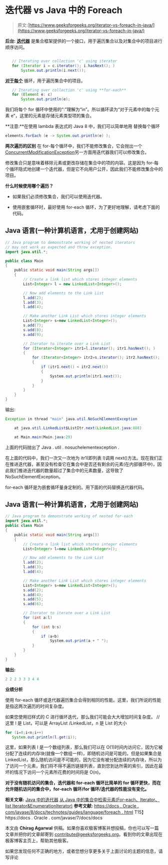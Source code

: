 # 迭代器 vs Java 中的 Foreach

> 原文:[https://www.geeksforgeeks.org/iterator-vs-foreach-in-java/](https://www.geeksforgeeks.org/iterator-vs-foreach-in-java/)

**后台:**
[**迭代器**](http://geeksquiz.com/how-to-use-iterator-in-java/) 是集合框架提供的一个接口，用于遍历集合以及对集合中的项目进行顺序访问。

```java

   // Iterating over collection 'c' using iterator
   for (Iterator i = c.iterator(); i.hasNext(); ) 
       System.out.println(i.next());
```

[**对于每个**](https://www.geeksforgeeks.org/for-each-loop-in-java/) 循环，用于遍历集合中的项目。

```java
   // Iterating over collection 'c' using **for-each** 
   for (Element e: c)
       System.out.println(e);
```

我们将每个 for 循环中使用的“:”理解为“in”。所以循环读为“对于元素中的每个元素 e”，这里的元素是存储元素类型项的集合。

**注意:**在使用 lambda 表达式的 Java 8 中，我们可以简单地用
替换每个循环

```java
elements.forEach (e -> System.out.println(e) );
```

**两次遍历的区别**
在 for-每个循环中，我们不能修改集合，它会抛出一个[ConcurrentModificationException](https://docs.oracle.com/javase/7/docs/api/java/util/ConcurrentModificationException.html)另一方面用迭代器我们可以修改集合。

修改集合只是意味着移除元素或更改存储在集合中的项的内容。这是因为 for-每个循环隐式地创建一个迭代器，但是它不向用户公开，因此我们不能修改集合中的项目。

**什么时候使用哪个遍历？**

*   如果我们必须修改集合，我们可以使用迭代器。

*   使用嵌套循环时，最好使用 for-each 循环，为了更好地理解，请考虑下面的代码。

## Java 语言(一种计算机语言，尤用于创建网站)

```java
// Java program to demonstrate working of nested iterators
// may not work as expected and throw exception.
import java.util.*;

public class Main
{
    public static void main(String args[])
    {
        // Create a link list which stores integer elements
        List<Integer> l = new LinkedList<Integer>();

        // Now add elements to the Link List
        l.add(2);
        l.add(3);
        l.add(4);

        // Make another Link List which stores integer elements
        List<Integer> s=new LinkedList<Integer>();
        s.add(7);
        s.add(8);
        s.add(9);

        // Iterator to iterate over a Link List
        for (Iterator<Integer> itr1=l.iterator(); itr1.hasNext(); )
        {
            for (Iterator<Integer> itr2=s.iterator(); itr2.hasNext(); )
            {
                if (itr1.next() < itr2.next())
                {
                    System.out.println(itr1.next());
                }
            }
        }
    }
}
```

输出:

```java
Exception in thread "main" java.util.NoSuchElementException

    at java.util.LinkedList$ListItr.next(LinkedList.java:888)

    at Main.main(Main.java:29)
```

上面的代码抛出了 Java . util . nosuchelementexception .

在上面的代码中，我们一次又一次地为 itr1(即列表 l)调用 next()方法。现在我们正在推进迭代器，甚至没有检查它在集合中是否还有剩余的元素(在内部循环中)，因此我们推进迭代器的数量超过了集合中的元素数量，这导致了 NoSuchElementException。

for-each 循环是为嵌套循环量身定制的。用下面的代码替换迭代器代码。

## Java 语言(一种计算机语言，尤用于创建网站)

```java
// Java program to demonstrate working of nested for-each
import java.util.*;
public class Main
{
    public static void main(String args[])
    {
        // Create a link list which stores integer elements
        List<Integer> l=new LinkedList<Integer>();

        // Now add elements to the Link List
        l.add(2);
        l.add(3);
        l.add(4);

        // Make another Link List which stores integer elements
        List<Integer> s=new LinkedList<Integer>();
        s.add(2);
        s.add(4);
        s.add(5);
        s.add(6);

        // Iterator to iterate over a Link List
        for (int a:l)
        {
            for (int b:s)
            {
                if (a<b)
                    System.out.print(a + " ");
            }
        }
    }
}
```

**输出:**

```java
2 2 2 3 3 3 4 4
```

**业绩分析**

使用 for-each 循环或迭代器遍历集合会得到相同的性能。这里，我们所说的性能是指这两次遍历的时间复杂度。

如果您使用旧样式的 C 进行循环迭代，那么我们可能会大大增加时间复杂度。
//这里 l 是 List，可以是 ArrayList /LinkedList，n 是 List 的大小

```java
for (i=0;i<n;i++)
   System.out.println(l.get(i));
```

这里，如果列表 l 是一个数组列表，那么我们可以在 O(1)时间内访问它，因为它被分配了连续的内存块(就像一个数组一样)，即随机访问是可能的。但是如果集合是 LinkedList，那么随机访问是不可能的，因为它没有被分配连续的内存块，所以为了访问一个元素，我们将不得不遍历链接列表，直到您到达所需的索引，因此在最坏的情况下访问一个元素所花费的时间将是 O(n)。

**对于没有随机访问的集合，迭代器和 for-each 循环比简单的 for 循环更快，而在允许随机访问的集合中，for-each 循环/for 循环/迭代器的性能没有变化。**

**相关文章:**
[Java 中的迭代器](https://www.geeksforgeeks.org/iterators-in-java/)
[从 Java 中的集合中检索元素(For-each、Iterator、list Iterator&EnumerationIterator)](https://www.geeksforgeeks.org/retrieving-elements-from-collection-for-each-iterator-listiterator-enumerationiterator/)
**参考文献:**
[https://docs . Oracle . com/javase/8/docs/technotes/guides/language/foreach . html](https://docs.oracle.com/javase/8/docs/technotes/guides/language/foreach.html)
T15】https://docs . Oracle . com/javase/7/docs/docs

本文由 **Chirag Agarwal** 供稿。如果你喜欢极客博客并想投稿，你也可以写一篇文章并把你的文章邮寄到 contribute@geeksforgeeks.org。看到你的文章出现在极客博客主页上，帮助其他极客。

如果您发现任何不正确的地方，或者您想分享更多关于上面讨论的主题的信息，请写评论